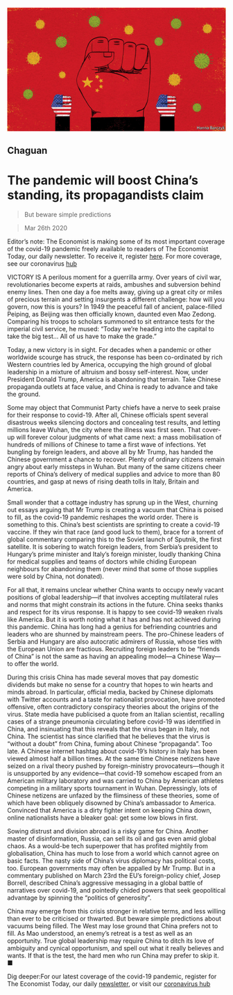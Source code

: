 ![](./images/20200328_CND000_0.jpg)

## Chaguan

# The pandemic will boost China’s standing, its propagandists claim

> But beware simple predictions

> Mar 26th 2020

Editor’s note: The Economist is making some of its most important coverage of the covid-19 pandemic freely available to readers of The Economist Today, our daily newsletter. To receive it, register [here](https://www.economist.com//newslettersignup). For more coverage, see our coronavirus [hub](https://www.economist.com//coronavirus)

VICTORY IS A perilous moment for a guerrilla army. Over years of civil war, revolutionaries become experts at raids, ambushes and subversion behind enemy lines. Then one day a foe melts away, giving up a great city or miles of precious terrain and setting insurgents a different challenge: how will you govern, now this is yours? In 1949 the peaceful fall of ancient, palace-filled Peiping, as Beijing was then officially known, daunted even Mao Zedong. Comparing his troops to scholars summoned to sit entrance tests for the imperial civil service, he mused: “Today we’re heading into the capital to take the big test... All of us have to make the grade.”

Today, a new victory is in sight. For decades when a pandemic or other worldwide scourge has struck, the response has been co-ordinated by rich Western countries led by America, occupying the high ground of global leadership in a mixture of altruism and bossy self-interest. Now, under President Donald Trump, America is abandoning that terrain. Take Chinese propaganda outlets at face value, and China is ready to advance and take the ground.

Some may object that Communist Party chiefs have a nerve to seek praise for their response to covid-19. After all, Chinese officials spent several disastrous weeks silencing doctors and concealing test results, and letting millions leave Wuhan, the city where the illness was first seen. That cover-up will forever colour judgments of what came next: a mass mobilisation of hundreds of millions of Chinese to tame a first wave of infections. Yet bungling by foreign leaders, and above all by Mr Trump, has handed the Chinese government a chance to recover. Plenty of ordinary citizens remain angry about early missteps in Wuhan. But many of the same citizens cheer reports of China’s delivery of medical supplies and advice to more than 80 countries, and gasp at news of rising death tolls in Italy, Britain and America.

Small wonder that a cottage industry has sprung up in the West, churning out essays arguing that Mr Trump is creating a vacuum that China is poised to fill, as the covid-19 pandemic reshapes the world order. There is something to this. China’s best scientists are sprinting to create a covid-19 vaccine. If they win that race (and good luck to them), brace for a torrent of global commentary comparing this to the Soviet launch of Sputnik, the first satellite. It is sobering to watch foreign leaders, from Serbia’s president to Hungary’s prime minister and Italy’s foreign minister, loudly thanking China for medical supplies and teams of doctors while chiding European neighbours for abandoning them (never mind that some of those supplies were sold by China, not donated).

For all that, it remains unclear whether China wants to occupy newly vacant positions of global leadership—if that involves accepting multilateral rules and norms that might constrain its actions in the future. China seeks thanks and respect for its virus response. It is happy to see covid-19 weaken rivals like America. But it is worth noting what it has and has not achieved during this pandemic. China has long had a genius for befriending countries and leaders who are shunned by mainstream peers. The pro-Chinese leaders of Serbia and Hungary are also autocratic admirers of Russia, whose ties with the European Union are fractious. Recruiting foreign leaders to be “friends of China” is not the same as having an appealing model—a Chinese Way—to offer the world.

During this crisis China has made several moves that pay domestic dividends but make no sense for a country that hopes to win hearts and minds abroad. In particular, official media, backed by Chinese diplomats with Twitter accounts and a taste for nationalist provocation, have promoted offensive, often contradictory conspiracy theories about the origins of the virus. State media have publicised a quote from an Italian scientist, recalling cases of a strange pneumonia circulating before covid-19 was identified in China, and insinuating that this reveals that the virus began in Italy, not China. The scientist has since clarified that he believes that the virus is “without a doubt” from China, fuming about Chinese “propaganda”. Too late. A Chinese internet hashtag about covid-19’s history in Italy has been viewed almost half a billion times. At the same time Chinese netizens have seized on a rival theory pushed by foreign-ministry provocateurs—though it is unsupported by any evidence—that covid-19 somehow escaped from an American military laboratory and was carried to China by American athletes competing in a military sports tournament in Wuhan. Depressingly, lots of Chinese netizens are unfazed by the flimsiness of these theories, some of which have been obliquely disowned by China’s ambassador to America. Convinced that America is a dirty fighter intent on keeping China down, online nationalists have a bleaker goal: get some low blows in first.

Sowing distrust and division abroad is a risky game for China. Another master of disinformation, Russia, can sell its oil and gas even amid global chaos. As a would-be tech superpower that has profited mightily from globalisation, China has much to lose from a world which cannot agree on basic facts. The nasty side of China’s virus diplomacy has political costs, too. European governments may often be appalled by Mr Trump. But in a commentary published on March 23rd the EU’s foreign-policy chief, Josep Borrell, described China’s aggressive messaging in a global battle of narratives over covid-19, and pointedly chided powers that seek geopolitical advantage by spinning the “politics of generosity”.

China may emerge from this crisis stronger in relative terms, and less willing than ever to be criticised or thwarted. But beware simple predictions about vacuums being filled. The West may lose ground that China prefers not to fill. As Mao understood, an enemy’s retreat is a test as well as an opportunity. True global leadership may require China to ditch its love of ambiguity and cynical opportunism, and spell out what it really believes and wants. If that is the test, the hard men who run China may prefer to skip it. ■

Dig deeper:For our latest coverage of the covid-19 pandemic, register for The Economist Today, our daily [newsletter](https://www.economist.com//newslettersignup), or visit our [coronavirus hub](https://www.economist.com//coronavirus)